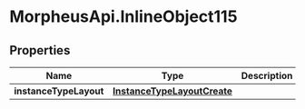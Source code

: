 # MorpheusApi.InlineObject115

## Properties

Name | Type | Description | Notes
------------ | ------------- | ------------- | -------------
**instanceTypeLayout** | [**InstanceTypeLayoutCreate**](InstanceTypeLayoutCreate.md) |  | [optional] 


